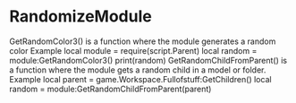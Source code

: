 # RandomizeModule
GetRandomColor3() is a function where the module generates a random color
 Example
local module = require(script.Parent)
local random = module:GetRandomColor3()
print(random)
GetRandomChildFromParent() is a function where the module gets a random child in a model or folder.
Example
local parent = game.Workspace.Fullofstuff:GetChildren()
local random = module:GetRandomChildFromParent(parent)
